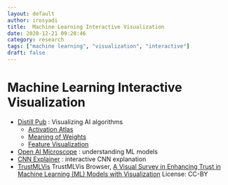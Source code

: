 ```yaml
---
layout: default
author: irosyadi
title:  Machine Learning Interactive Visualization
date: 2020-12-21 09:20:46
category: research
tags: ["machine learning", "visualization", "interactive"]
draft: false
---
```


# Machine Learning Interactive Visualization

- [Distill Pub](https://distill.pub/) : Visualizing AI algorithms
    - [Activation Atlas](https://distill.pub/2019/activation-atlas/)
    - [Meaning of Weights](https://distill.pub/2020/circuits/zoom-in/)
    - [Feature Visualization](https://distill.pub/2017/feature-visualization/)
- [Open AI Microscope](https://microscope.openai.com/models) : understanding ML models
- [CNN Explainer](https://poloclub.github.io/cnn-explainer/) : interactive CNN explanation
- [TrustMLVis](https://trustmlvis.lnu.se/)  TrustMLVis Browser, [A Visual Survey in Enhancing Trust in Machine Learning (ML) Models with Visualization](https://diglib.eg.org/handle/10.1111/cgf14034) License: CC-BY

